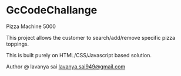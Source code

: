 # GcCodeChallange
Pizza Machine 5000

This project allows the customer to search/add/remove specific pizza toppings.

This is built purely on HTML/CSS/Javascript based solution.

Author @ lavanya sai <lavanya.sai949@gmail.com>
